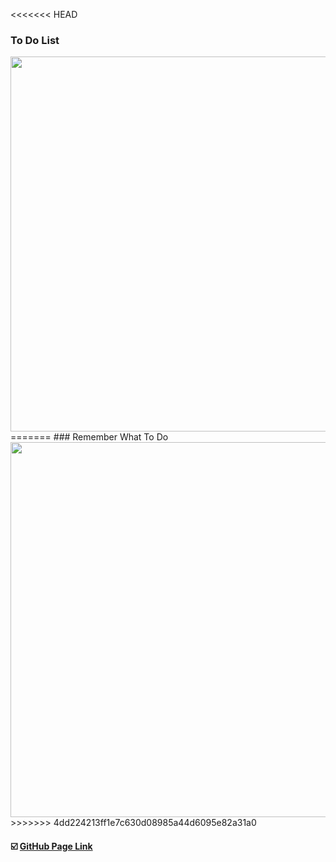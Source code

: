 <<<<<<< HEAD
### To Do List

<img src=https://raw.githubusercontent.com/yhuj79/ToDo_List/master/image/thumbnail.PNG width=600>
=======
### Remember What To Do

<img src=https://raw.githubusercontent.com/yhuj79/ToDo_List/master/image/thumbnail_3.PNG width=600>
>>>>>>> 4dd224213ff1e7c630d08985a44d6095e82a31a0

#### :ballot_box_with_check: [GitHub Page Link](https://yhuj79.github.io/ToDo_List/)
